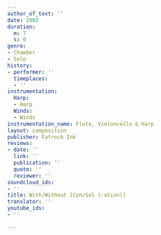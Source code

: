 ```yaml
---
author_of_text: ''
date: 2002
duration:
  m: 7
  s: 0
genre:
- Chamber
- Solo
history:
- performer: ''
  timeplaces:
  - ''
instrumentation:
  Harp:
  - Harp
  Winds:
  - Winds
instrumentation_name: Flute, Violoncello & Harp
layout: composition
publisher: Fatrock Ink
reviews:
- date: ''
  link: ''
  publication: ''
  quote: ''
  reviewer: ''
soundcloud_ids:
- ''
title: With/Without [Con/Sol (-ation)]
translator: ''
youtube_ids:
- ''

---
```

